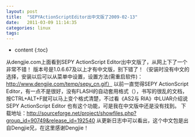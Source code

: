 ```yaml
---
layout: post
title:  "SEPYActionScriptEditor出中文版了2009-02-13"
date:   2011-03-09 11:14:35
categories: linux
tags:
---
```


* content
{:toc}

从dengjie.com上面看到SEPY ActionScript Editor出中文版了，从网上下了一个非常不错！
 版本号是1.0.6.67及以上才有中文版，别下错了！（安装时没有中文的选择，安装以后可以从菜单中设置，设置方法(需重启软件)：http://www.dengjie.com/temp/sepy_cn.gif）
 以前一直觉得SEPY ActionScript  Editor，有一点不是很好，没有FLASH的自动套用格式（），书写的很乱的文档，按CTRL+ALT+F就可以马上变个格式清楚，不过看《AS2与 RIA》中LUAR介绍说SEPY ActionScript Editor 也有这个功能，可是我在中文版中还是没有找到。 下载地址：http://sourceforge.net/project/showfiles.php?group_id=90749&release_id=192540 从更新日志中可以看出，这个中文包是出自Dengjie兄，在这里感谢Dengjie！
        
